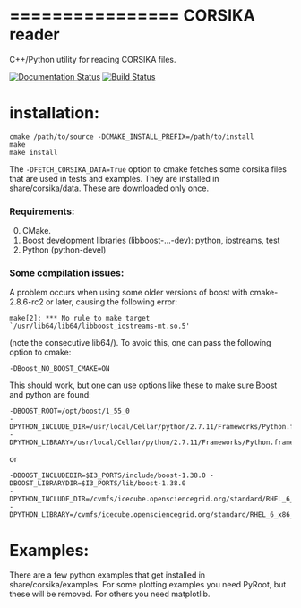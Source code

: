================
CORSIKA reader
================

C++/Python utility for reading CORSIKA files.

[![Documentation Status](https://readthedocs.org/projects/corsika-reader/badge/?version=latest)](http://corsika-reader.readthedocs.io/en/latest/?badge=latest)
[![Build Status](https://travis-ci.org/IceCube-SPNO/corsika_reader.svg?branch=master)](https://travis-ci.org/IceCube-SPNO/corsika_reader)

installation:
=============

```
cmake /path/to/source -DCMAKE_INSTALL_PREFIX=/path/to/install
make
make install
```

The `-DFETCH_CORSIKA_DATA=True` option to cmake fetches some corsika files that are used in tests and examples. They are installed in share/corsika/data. These are downloaded only once.

### Requirements:

0. CMake.
0. Boost development libraries (libboost-...-dev): python, iostreams, test
0. Python (python-devel)

### Some compilation issues:

A problem occurs when using some older versions of boost with cmake-2.8.6-rc2 or later, causing the following error:
```
make[2]: *** No rule to make target `/usr/lib64/lib64/libboost_iostreams-mt.so.5'
```
(note the consecutive lib64/). To avoid this, one can pass the following option to cmake:
```
-DBoost_NO_BOOST_CMAKE=ON
```

This should work, but one can use options like these to make sure Boost and python are found:
```
-DBOOST_ROOT=/opt/boost/1_55_0
-DPYTHON_INCLUDE_DIR=/usr/local/Cellar/python/2.7.11/Frameworks/Python.framework/Versions/2.7/include/python2.7
-DPYTHON_LIBRARY=/usr/local/Cellar/python/2.7.11/Frameworks/Python.framework/Versions/2.7/lib/libpython2.7.dylib
```
or
```
-DBOOST_INCLUDEDIR=$I3_PORTS/include/boost-1.38.0 -DBOOST_LIBRARYDIR=$I3_PORTS/lib/boost-1.38.0
-DPYTHON_INCLUDE_DIR=/cvmfs/icecube.opensciencegrid.org/standard/RHEL_6_x86_64/include/python2.7
-DPYTHON_LIBRARY=/cvmfs/icecube.opensciencegrid.org/standard/RHEL_6_x86_64/lib/libpython2.7.so
```

Examples:
=========

There are a few python examples that get installed in share/corsika/examples. For some plotting examples you need PyRoot, but these will be removed. For others you need matplotlib.
